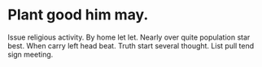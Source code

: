 
# Plant good him may.
Issue religious activity. By home let let.
Nearly over quite population star best. When carry left head beat. Truth start several thought.
List pull tend sign meeting.